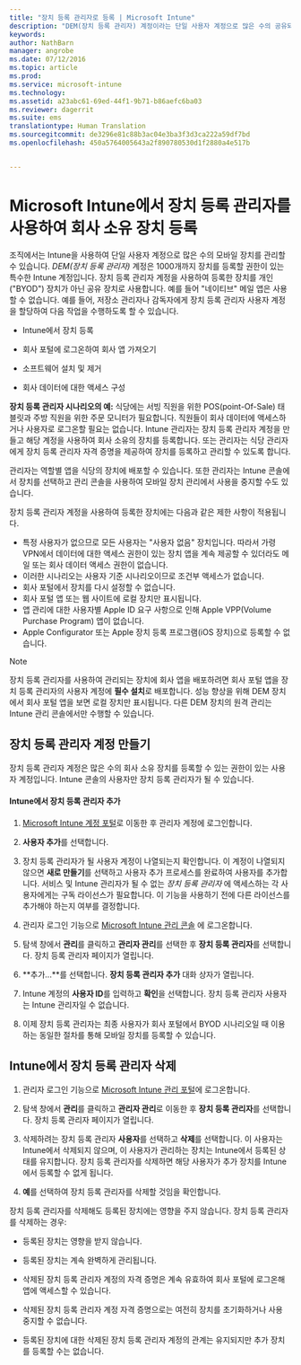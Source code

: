 ```yaml
---
title: "장치 등록 관리자로 등록 | Microsoft Intune"
description: "DEM(장치 등록 관리자) 계정이라는 단일 사용자 계정으로 많은 수의 공유되는 회사 소유의 모바일 장치를 관리할 수 있습니다."
keywords: 
author: NathBarn
manager: angrobe
ms.date: 07/12/2016
ms.topic: article
ms.prod: 
ms.service: microsoft-intune
ms.technology: 
ms.assetid: a23abc61-69ed-44f1-9b71-b86aefc6ba03
ms.reviewer: dagerrit
ms.suite: ems
translationtype: Human Translation
ms.sourcegitcommit: de3296e81c88b3ac04e3ba3f3d3ca222a59df7bd
ms.openlocfilehash: 450a5764005643a2f890780530d1f2880a4e517b


---
```



# Microsoft Intune에서 장치 등록 관리자를 사용하여 회사 소유 장치 등록
조직에서는 Intune을 사용하여 단일 사용자 계정으로 많은 수의 모바일 장치를 관리할 수 있습니다. *DEM(장치 등록 관리자)* 계정은 1000개까지 장치를 등록할 권한이 있는 특수한 Intune 계정입니다. 장치 등록 관리자 계정을 사용하여 등록한 장치를 개인("BYOD") 장치가 아닌 공유 장치로 사용합니다. 예를 들어 "네이티브" 메일 앱은 사용할 수 없습니다. 예를 들어, 저장소 관리자나 감독자에게 장치 등록 관리자 사용자 계정을 할당하여 다음 작업을 수행하도록 할 수 있습니다.

-   Intune에서 장치 등록

-   회사 포털에 로그온하여 회사 앱 가져오기

-   소프트웨어 설치 및 제거

-   회사 데이터에 대한 액세스 구성


**장치 등록 관리자 시나리오의 예:** 식당에는 서빙 직원을 위한 POS(point-Of-Sale) 태블릿과 주방 직원을 위한 주문 모니터가 필요합니다. 직원들이 회사 데이터에 액세스하거나 사용자로 로그온할 필요는 없습니다. Intune 관리자는 장치 등록 관리자 계정을 만들고 해당 계정을 사용하여 회사 소유의 장치를 등록합니다. 또는 관리자는 식당 관리자에게 장치 등록 관리자 자격 증명을 제공하여 장치를 등록하고 관리할 수 있도록 합니다.

관리자는 역할별 앱을 식당의 장치에 배포할 수 있습니다. 또한 관리자는 Intune 콘솔에서 장치를 선택하고 관리 콘솔을 사용하여 모바일 장치 관리에서 사용을 중지할 수도 있습니다.

장치 등록 관리자 계정을 사용하여 등록한 장치에는 다음과 같은 제한 사항이 적용됩니다.
  - 특정 사용자가 없으므로 모든 사용자는 "사용자 없음" 장치입니다. 따라서 가령 VPN에서 데이터에 대한 액세스 권한이 있는 장치 앱을 계속 제공할 수 있더라도 메일 또는 회사 데이터 액세스 권한이 없습니다.
  - 이러한 시나리오는 사용자 기준 시나리오이므로 조건부 액세스가 없습니다.
  - 회사 포털에서 장치를 다시 설정할 수 없습니다.
  - 회사 포털 앱 또는 웹 사이트에 로컬 장치만 표시됩니다.
  - 앱 관리에 대한 사용자별 Apple ID 요구 사항으로 인해 Apple VPP(Volume Purchase Program) 앱이 없습니다.
  - Apple Configurator 또는 Apple 장치 등록 프로그램(iOS 장치)으로 등록할 수 없습니다.

> [!NOTE]
> 장치 등록 관리자를 사용하여 관리되는 장치에 회사 앱을 배포하려면 회사 포털 앱을 장치 등록 관리자의 사용자 계정에 **필수 설치**로 배포합니다.
> 성능 향상을 위해 DEM 장치에서 회사 포털 앱을 보면 로컬 장치만 표시됩니다. 다른 DEM 장치의 원격 관리는 Intune 관리 콘솔에서만 수행할 수 있습니다.

## 장치 등록 관리자 계정 만들기
장치 등록 관리자 계정은 많은 수의 회사 소유 장치를 등록할 수 있는 권한이 있는 사용자 계정입니다. Intune 콘솔의 사용자만 장치 등록 관리자가 될 수 있습니다.

#### Intune에서 장치 등록 관리자 추가

1.  [Microsoft Intune 계정 포털](http://go.microsoft.com/fwlink/?LinkId=698854)로 이동한 후 관리자 계정에 로그인합니다.

2.  **사용자 추가**를 선택합니다.

3.  장치 등록 관리자가 될 사용자 계정이 나열되는지 확인합니다. 이 계정이 나열되지 않으면 **새로 만들기**를 선택하고 사용자 추가 프로세스를 완료하여 사용자를 추가합니다. 서비스 및 Intune 관리자가 될 수 없는 *장치 등록 관리자* 에 액세스하는 각 사용자에게는 구독 라이선스가 필요합니다. 이 기능을 사용하기 전에 다른 라이선스를 추가해야 하는지 여부를 결정합니다.

4.  관리자 로그인 기능으로 [Microsoft Intune 관리 콘솔](http://manage.microsoft.com) 에 로그온합니다.

5.  탐색 창에서 **관리**를 클릭하고 **관리자 관리**를 선택한 후 **장치 등록 관리자**를 선택합니다. 장치 등록 관리자 페이지가 열립니다.

6.  **추가...**를 선택합니다.  **장치 등록 관리자 추가** 대화 상자가 열립니다.

7.  Intune 계정의 **사용자 ID**를 입력하고 **확인**을 선택합니다. 장치 등록 관리자 사용자는 Intune 관리자일 수 없습니다.

8.  이제 장치 등록 관리자는 최종 사용자가 회사 포털에서 BYOD 시나리오일 때 이용하는 동일한 절차를 통해 모바일 장치를 등록할 수 있습니다.

## Intune에서 장치 등록 관리자 삭제

1.  관리자 로그인 기능으로 [Microsoft Intune 관리 포털](http://manage.microsoft.com)에 로그온합니다.

2.  탐색 창에서 **관리**를 클릭하고 **관리자 관리**로 이동한 후 **장치 등록 관리자**를 선택합니다. 장치 등록 관리자 페이지가 열립니다.

3.  삭제하려는 장치 등록 관리자 **사용자**를 선택하고 **삭제**를 선택합니다. 이 사용자는 Intune에서 삭제되지 않으며, 이 사용자가 관리하는 장치는 Intune에서 등록된 상태를 유지합니다. 장치 등록 관리자를 삭제하면 해당 사용자가 추가 장치를 Intune에서 등록할 수 없게 됩니다.

4.  **예**를 선택하여 장치 등록 관리자를 삭제할 것임을 확인합니다.

장치 등록 관리자를 삭제해도 등록된 장치에는 영향을 주지 않습니다. 장치 등록 관리자를 삭제하는 경우:

-   등록된 장치는 영향을 받지 않습니다.

-   등록된 장치는 계속 완벽하게 관리됩니다.

-   삭제된 장치 등록 관리자 계정의 자격 증명은 계속 유효하여 회사 포털에 로그온해 앱에 액세스할 수 있습니다.

-   삭제된 장치 등록 관리자 계정 자격 증명으로는 여전히 장치를 초기화하거나 사용 중지할 수 없습니다.

-   등록된 장치에 대한 삭제된 장치 등록 관리자 계정의 관계는 유지되지만 추가 장치를 등록할 수는 없습니다.



<!--HONumber=Jul16_HO5-->


